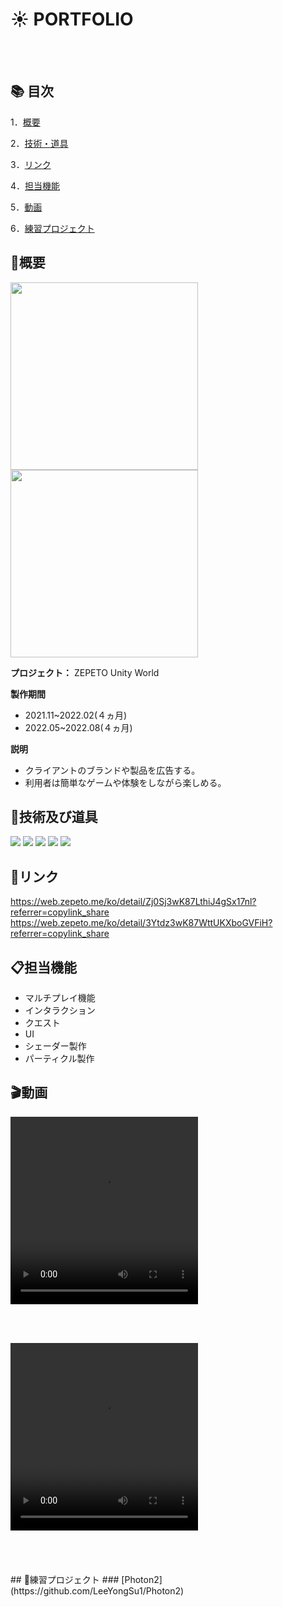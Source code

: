 # :sunny: PORTFOLIO

<br></br>

## 📚 目次
1．[概要](#概要)

2．[技術・道具](#技術及び道具)

3．[リンク](#リンク)

4．[担当機能](#担当機能)

5．[動画](#動画)

6．[練習プロジェクト](#練習プロジェクト)

## 📝概要

<div align=""> 
<img src="https://user-images.githubusercontent.com/80555875/222906424-665b4e2a-dc08-4c37-a2e8-21882b1fc110.png"  width="300px" height="300px">
<img src="https://user-images.githubusercontent.com/80555875/222906923-b27f25b3-867e-4982-b432-a6f3c3d0552b.jpg"  width="300px" height="300px">
</div>

**プロジェクト：**  ZEPETO Unity World

**製作期間**　
- 2021.11~2022.02(４ヵ月)
- 2022.05~2022.08(４ヵ月)

**説明**
  - クライアントのブランドや製品を広告する。
  - 利用者は簡単なゲームや体験をしながら楽しめる。


## 🔧技術及び道具


<img src="https://img.shields.io/badge/Unity-FFFFFF.svg?style=flat-square&logo=Unity&logoColor=black"/>  <img src="https://img.shields.io/badge/ZEPETO-A100FF.svg?style=flat-square&logoColor=white"/> <img src="https://img.shields.io/badge/GitHub-181717.svg?style=flat-square&logo=GitHub&logoColor=white"/> <img src="https://img.shields.io/badge/TypeScript-3178C6.svg?style=flat-square&logo=TypeScript&logoColor=white"/> <img src="https://img.shields.io/badge/CSrp-239120.svg?style=flat-square&logo=C Sharp&logoColor=white"/>  


## 🔗リンク
https://web.zepeto.me/ko/detail/Zj0Sj3wK87LthiJ4gSx17nl?referrer=copylink_share
https://web.zepeto.me/ko/detail/3Ytdz3wK87WttUKXboGVFiH?referrer=copylink_share

## 📋担当機能
- マルチプレイ機能
- インタラクション
- クエスト
- UI
- シェーダー製作
- パーティクル製作

## 🎬動画

<div align="left"> 
  <video src="https://user-images.githubusercontent.com/80555875/222915387-1cce9f57-dadc-4ea0-8869-446bff23ee37.mp4"  width="300px" height="300px">
 </div>
 
 <br></br>
 
 <div align="left"> 
  <video src="https://user-images.githubusercontent.com/80555875/222964595-03e14e36-0cde-4e1c-b94b-4e189b70a862.mp4"  width="300px" height="300px">
 </div>
 <br></br>
 <br></br>
 ## 👶練習プロジェクト
 ### [Photon2](https://github.com/LeeYongSu1/Photon2)
  <!--
**LeeYongSu1/LeeYongSu1** is a ✨ _special_ ✨ repository because its `README.md` (this file) appears on your GitHub profile.

Here are some ideas to get you started:

- 🔭 I’m currently working on ...
- 🌱 I’m currently learning ...
- 👯 I’m looking to collaborate on ...
- 🤔 I’m looking for help with ...
- 💬 Ask me about ...
- 📫 How to reach me: ...
- 😄 Pronouns: ...
- ⚡ Fun fact: ...
-->
